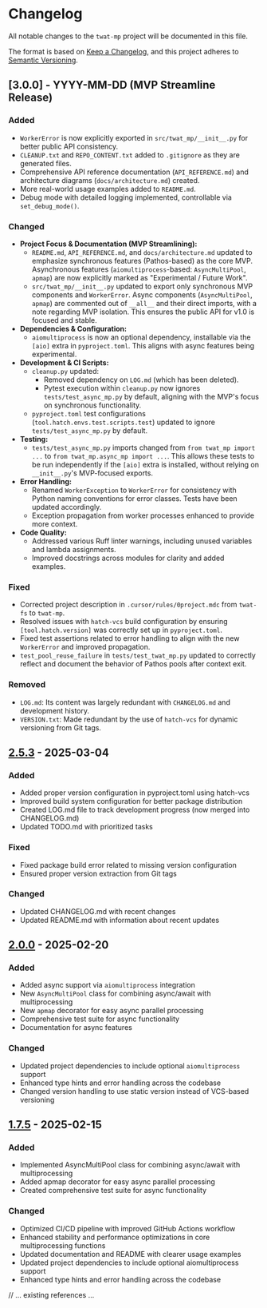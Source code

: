 # Changelog

All notable changes to the `twat-mp` project will be documented in this file.

The format is based on [Keep a Changelog](https://keepachangelog.com/en/1.1.0/),
and this project adheres to [Semantic Versioning](https://semver.org/spec/v2.0.0.html).

## [3.0.0] - YYYY-MM-DD (MVP Streamline Release)

### Added
- `WorkerError` is now explicitly exported in `src/twat_mp/__init__.py` for better public API consistency.
- `CLEANUP.txt` and `REPO_CONTENT.txt` added to `.gitignore` as they are generated files.
- Comprehensive API reference documentation (`API_REFERENCE.md`) and architecture diagrams (`docs/architecture.md`) created.
- More real-world usage examples added to `README.md`.
- Debug mode with detailed logging implemented, controllable via `set_debug_mode()`.

### Changed
- **Project Focus & Documentation (MVP Streamlining):**
  - `README.md`, `API_REFERENCE.md`, and `docs/architecture.md` updated to emphasize synchronous features (Pathos-based) as the core MVP. Asynchronous features (`aiomultiprocess`-based: `AsyncMultiPool`, `apmap`) are now explicitly marked as "Experimental / Future Work".
  - `src/twat_mp/__init__.py` updated to export only synchronous MVP components and `WorkerError`. Async components (`AsyncMultiPool`, `apmap`) are commented out of `__all__` and their direct imports, with a note regarding MVP isolation. This ensures the public API for v1.0 is focused and stable.
- **Dependencies & Configuration:**
  - `aiomultiprocess` is now an optional dependency, installable via the `[aio]` extra in `pyproject.toml`. This aligns with async features being experimental.
- **Development & CI Scripts:**
  - `cleanup.py` updated:
    - Removed dependency on `LOG.md` (which has been deleted).
    - Pytest execution within `cleanup.py` now ignores `tests/test_async_mp.py` by default, aligning with the MVP's focus on synchronous functionality.
  - `pyproject.toml` test configurations (`tool.hatch.envs.test.scripts.test`) updated to ignore `tests/test_async_mp.py` by default.
- **Testing:**
  - `tests/test_async_mp.py` imports changed from `from twat_mp import ...` to `from twat_mp.async_mp import ...`. This allows these tests to be run independently if the `[aio]` extra is installed, without relying on `__init__.py`'s MVP-focused exports.
- **Error Handling:**
  - Renamed `WorkerException` to `WorkerError` for consistency with Python naming conventions for error classes. Tests have been updated accordingly.
  - Exception propagation from worker processes enhanced to provide more context.
- **Code Quality:**
  - Addressed various Ruff linter warnings, including unused variables and lambda assignments.
  - Improved docstrings across modules for clarity and added examples.

### Fixed
- Corrected project description in `.cursor/rules/0project.mdc` from `twat-fs` to `twat-mp`.
- Resolved issues with `hatch-vcs` build configuration by ensuring `[tool.hatch.version]` was correctly set up in `pyproject.toml`.
- Fixed test assertions related to error handling to align with the new `WorkerError` and improved propagation.
- `test_pool_reuse_failure` in `tests/test_twat_mp.py` updated to correctly reflect and document the behavior of Pathos pools after context exit.

### Removed
- `LOG.md`: Its content was largely redundant with `CHANGELOG.md` and development history.
- `VERSION.txt`: Made redundant by the use of `hatch-vcs` for dynamic versioning from Git tags.

## [2.5.3] - 2025-03-04

### Added

- Added proper version configuration in pyproject.toml using hatch-vcs
- Improved build system configuration for better package distribution
- Created LOG.md file to track development progress (now merged into CHANGELOG.md)
- Updated TODO.md with prioritized tasks

### Fixed

- Fixed package build error related to missing version configuration
- Ensured proper version extraction from Git tags

### Changed

- Updated CHANGELOG.md with recent changes
- Updated README.md with information about recent updates

## [2.0.0] - 2025-02-20

### Added

- Added async support via `aiomultiprocess` integration
- New `AsyncMultiPool` class for combining async/await with multiprocessing
- New `apmap` decorator for easy async parallel processing
- Comprehensive test suite for async functionality
- Documentation for async features

### Changed

- Updated project dependencies to include optional `aiomultiprocess` support
- Enhanced type hints and error handling across the codebase
- Changed version handling to use static version instead of VCS-based versioning

## [1.7.5] - 2025-02-15

### Added

- Implemented AsyncMultiPool class for combining async/await with multiprocessing
- Added apmap decorator for easy async parallel processing
- Created comprehensive test suite for async functionality

### Changed

- Optimized CI/CD pipeline with improved GitHub Actions workflow
- Enhanced stability and performance optimizations in core multiprocessing functions
- Updated documentation and README with clearer usage examples
- Updated project dependencies to include optional aiomultiprocess support
- Enhanced type hints and error handling across the codebase

[Unreleased]: https://github.com/twardoch/twat-mp/compare/v2.5.3...HEAD
[2.5.3]: https://github.com/twardoch/twat-mp/compare/v2.0.0...v2.5.3
[2.0.0]: https://github.com/twardoch/twat-mp/compare/v1.7.5...v2.0.0
[1.7.5]: https://github.com/twardoch/twat-mp/compare/v1.7.3...v1.7.5
// ... existing references ...
